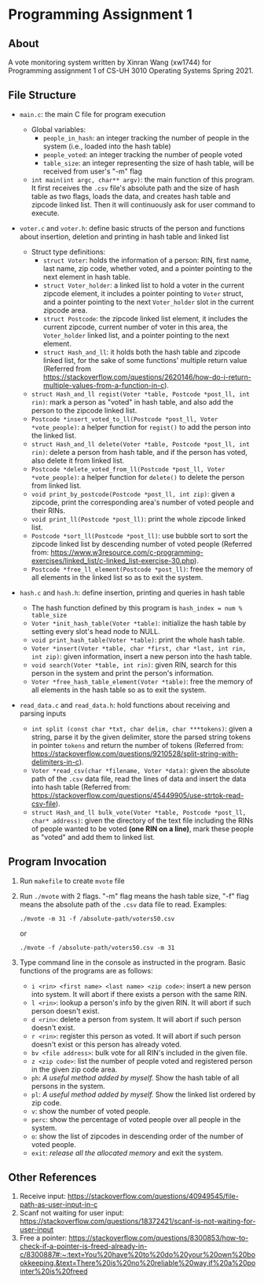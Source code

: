 # Programming Assignment 1

## About

A vote monitoring system written by Xinran Wang (xw1744) for Programming assignment 1 of CS-UH 3010 Operating Systems Spring 2021.

## File Structure

- `main.c`: the main C file for program execution
  - Global variables:
    - `people_in_hash`: an integer tracking the number of people in the system (i.e., loaded into the hash table)
    - `people_voted`: an integer tracking the number of people voted
    - `table_size`: an integer representing the size of hash table, will be received from user's "-m" flag
  - `int main(int argc, char** argv)`: the main function of this program. It first receives the `.csv` file's absolute path and the size of hash table as two flags, loads the data, and creates hash table and zipcode linked list. Then it will continuously ask for user command to execute.
- `voter.c` and `voter.h`: define basic structs of the person and functions about insertion, deletion and printing in hash table and linked list
  - Struct type definitions:
    - `struct Voter`: holds the information of a person: RIN, first name, last name, zip code, whether voted, and a pointer pointing to the next element in hash table.
    - `struct Voter_holder`: a linked list to hold a voter in the current zipcode element, it includes a pointer pointing to `Voter` struct, and a pointer pointing to the next `Voter_holder` slot in the current zipcode area.
    - `struct Postcode`: the zipcode linked list element, it includes the current zipcode, current number of voter in this area, the `Voter_holder` linked list, and a pointer pointing to the next element.
    - `struct Hash_and_ll`: it holds both the hash table and zipcode linked list, for the sake of some functions' multiple return value (Referred from <https://stackoverflow.com/questions/2620146/how-do-i-return-multiple-values-from-a-function-in-c>).
  - `struct Hash_and_ll regist(Voter *table, Postcode *post_ll, int rin)`: mark a person as "voted" in hash table, and also add the person to the zipcode linked list.
  - `Postcode *insert_voted_to_ll(Postcode *post_ll, Voter *vote_people)`: a helper function for `regist()` to add the person into the linked list.
  - `struct Hash_and_ll delete(Voter *table, Postcode *post_ll, int rin)`: delete a person from hash table, and if the person has voted, also delete it from linked list.
  - `Postcode *delete_voted_from_ll(Postcode *post_ll, Voter *vote_people)`: a helper function for `delete()` to delete the person from linked list.
  - `void print_by_postcode(Postcode *post_ll, int zip)`: given a zipcode, print the corresponding area's number of voted people and their RINs.
  - `void print_ll(Postcode *post_ll)`: print the whole zipcode linked list.
  - `Postcode *sort_ll(Postcode *post_ll)`: use bubble sort to sort the zipcode linked list by descending number of voted people (Referred from: <https://www.w3resource.com/c-programming-exercises/linked_list/c-linked_list-exercise-30.php>).
  - `Postcode *free_ll_element(Postcode *post_ll)`: free the memory of all elements in the linked list so as to exit the system.

- `hash.c` and `hash.h`: define insertion, printing and queries in hash table
  - The hash function defined by this program is `hash_index = num % table_size`
  - `Voter *init_hash_table(Voter *table)`: initialize the hash table by setting every slot's head node to NULL.
  - `void print_hash_table(Voter *table)`: print the whole hash table.
  - `Voter *insert(Voter *table, char *first, char *last, int rin, int zip)`: given information, insert a new person into the hash table.
  - `void search(Voter *table, int rin)`: given RIN, search for this person in the system and print the person's information.
  - `Voter *free_hash_table_element(Voter *table)`: free the memory of all elements in the hash table so as to exit the system.

- `read_data.c` and `read_data.h`: hold functions about receiving and parsing inputs
  - `int split (const char *txt, char delim, char ***tokens)`: given a string, parse it by the given delimiter, store the parsed string tokens in pointer `tokens` and return the number of tokens (Referred from: <https://stackoverflow.com/questions/9210528/split-string-with-delimiters-in-c>).
  - `Voter *read_csv(char *filename, Voter *data)`: given the absolute path of the `.csv` data file, read the lines of data and insert the data into hash table (Referred from: <https://stackoverflow.com/questions/45449905/use-strtok-read-csv-file>).
  - `struct Hash_and_ll bulk_vote(Voter *table, Postcode *post_ll, char* address)`: given the directory of the text file including the RINs of people wanted to be voted **(one RIN on a line)**, mark these people as "voted" and add them to linked list.

## Program Invocation

1. Run `makefile` to create `mvote` file
2. Run `./mvote` with 2 flags. "-m" flag means the hash table size, "-f" flag means the absolute path of the `.csv` data file to read. Examples:

    ```./mvote -m 31 -f /absolute-path/voters50.csv```

    or

    ```./mvote -f /absolute-path/voters50.csv -m 31```

3. Type command line in the console as instructed in the program. Basic functions of the programs are as follows:
    - `i <rin> <first name> <last name> <zip code>`: insert a new person into system. It will abort if there exists a person with the same RIN.
    - `l <rin>`: lookup a person's info by the given RIN. It will abort if such person doesn't exist.
    - `d <rin>`: delete a person from system. It will abort if such person doesn't exist.
    - `r <rin>`: register this person as voted. It will abort if such person doesn't exist or this person has already voted.
    - `bv <file address>`: bulk vote for all RIN's included in the given file.
    - `z <zip code>`: list the number of people voted and registered person in the given zip code area.
    - `ph`: *A useful method added by myself.* Show the hash table of all persons in the system.
    - `pl`: *A useful method added by myself.* Show the linked list ordered by zip code.
    - `v`: show the number of voted people.
    - `perc`: show the percentage of voted people over all people in the system.
    - `o`: show the list of zipcodes in descending order of the number of voted people.
    - `exit`: *release all the allocated memory* and exit the system.

## Other References

1. Receive input: <https://stackoverflow.com/questions/40949545/file-path-as-user-input-in-c>
2. Scanf not waiting for user input: <https://stackoverflow.com/questions/18372421/scanf-is-not-waiting-for-user-input>
3. Free a pointer: <https://stackoverflow.com/questions/8300853/how-to-check-if-a-pointer-is-freed-already-in-c/8300887#:~:text=You%20have%20to%20do%20your%20own%20bookkeeping.&text=There%20is%20no%20reliable%20way,if%20a%20pointer%20is%20freed>
